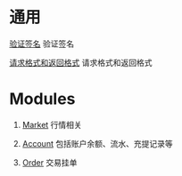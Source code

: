 # 通用

[验证签名](signature.md) 验证签名

[请求格式和返回格式](return-format.md) 请求格式和返回格式

# Modules

1. [Market](market.md) 行情相关

2. [Account](account.md) 包括账户余额、流水、充提记录等

3. [Order](order.md) 交易挂单
